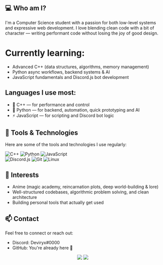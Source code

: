 ## 💻 Who am I?

I'm a Computer Science student with a passion for both low-level systems and expressive web development.
I love blending clean code with a bit of character — writing performant code without losing the joy of good design.

# Currently learning:

- Advanced C++ (data structures, algorithms, memory management)
- Python async workflows, backend systems & AI
- JavaScript fundamentals and Discord.js bot development


## Languages I use most:

- 🧩 C++ — for performance and control
- 🐍 Python — for backend, automation, quick prototyping and AI
- ⚡ JavaScript —  for scripting and Discord bot logic

## 🧰 Tools & Technologies

Here are some of the tools and technologies I use regularly:

![C++](https://img.shields.io/badge/C++-00599C?style=for-the-badge&logo=c%2B%2B&logoColor=white) ![Python](https://img.shields.io/badge/Python-3776AB?style=for-the-badge&logo=python&logoColor=white) ![JavaScript](https://img.shields.io/badge/JavaScript-F7DF1E?style=for-the-badge&logo=javascript&logoColor=black)  
![Discord.js](https://img.shields.io/badge/Discord.js-5865F2?style=for-the-badge&logo=discord&logoColor=white) ![Git](https://img.shields.io/badge/Git-F05032?style=for-the-badge&logo=git&logoColor=white) ![Linux](https://img.shields.io/badge/Linux-FCC624?style=for-the-badge&logo=linux&logoColor=black)

## 🎌 Interests

- Anime (magic academy, reincarnation plots, deep world-building & lore)
- Well-structured codebases, algorithmic problem solving, and clean architecture
- Building personal tools that actually get used

## 📫 Contact
Feel free to connect or reach out:

- Discord: Deviryx#0000
- GitHub: You're already here 👋

<p align="center">
  <img src="https://github-readme-stats.vercel.app/api?username=DevKichi&show_icons=true&theme=tokyonight" />
  <img src="https://streak-stats.demolab.com?user=DevKichi&theme=tokyonight" />
</p>
